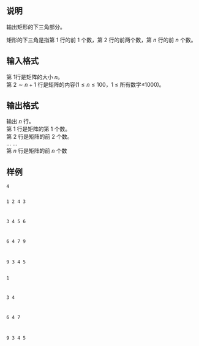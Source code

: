 <h2>说明</h2>

输出矩形的下三角部分。<br />
矩形的下三角是指第 $1$ 行的前 $1$ 个数，第 $2$ 行的前两个数，第 $n$ 行的前 $n$ 个数。
<h2>输入格式</h2>

第 $1$行是矩阵的大小 $n$。<br>第 $2∼n+1$ 行是矩阵的内容($1≤n≤100$，$1$ ≤ 所有数字≤$1000$)。

<h2>输出格式</h2>

输出 $n$ 行。<br>第 $1$ 行是矩阵的第 $1$ 个数。<br>第 $2$ 行是矩阵的前 $2$ 个数。<br>... ...<br>第 $n$ 行是矩阵的前 $n$ 个数

<h2>样例</h2>
<pre><code class="language-input1">4
1 2 4 3
3 4 5 6
6 4 7 9
9 3 4 5</code></pre><pre><code class="language-output1">1
3 4
6 4 7
9 3 4 5</code></pre>
